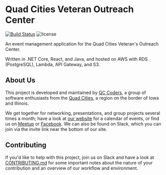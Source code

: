 # Quad Cities Veteran Outreach Center

[![Build Status](https://travis-ci.org/qccoders/QCVOC.svg?branch=master)](https://travis-ci.org/qccoders/QCVOC/branches)
![license](https://img.shields.io/github/license/qccoders/QCVOC.svg)

An event management application for the Quad Cities Veteran's Outreach Center.

Written in .NET Core, React, and Java, and hosted on AWS with RDS (PostgreSQL), Lambda, API Gateway, and S3.

## About Us

This project is developed and maintained by [QC Coders](http://www.qccoders.org/), a group of software enthusiasts from the [Quad Cities](https://en.wikipedia.org/wiki/Quad_Cities), a region on the border of Iowa and Illinois.

We get together for networking, presentations, and group projects several times a month; have a look at [our website]((http://www.qccoders.org/)) for a calendar of events, or find us on [Meetup](https://www.meetup.com/QCCoders/) or [Facebook](https://www.facebook.com/qccoders).  We can also be found on Slack, which you can join via the invite link near the bottom of our site.

## Contributing

If you'd like to help with this project, join us on Slack and have a look at [CONTRIBUTING.md](https://github.com/qccoders/QCVOC/blob/develop/CONTRIBUTING.md) for some important notes about the nature of your contribution and an overview of our workflow and environment.